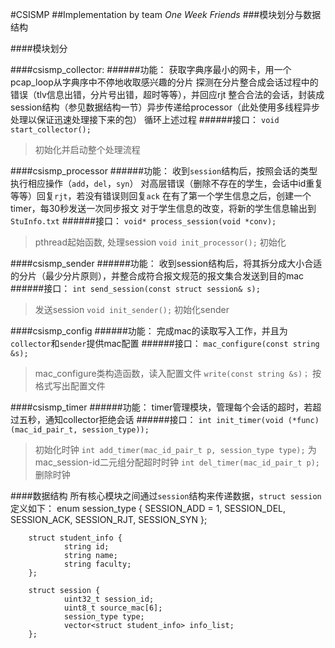#CSISMP
##Implementation by team *One Week Friends*
###模块划分与数据结构

####模块划分  

####csismp_collector:
######功能：
获取字典序最小的网卡，用一个pcap_loop从字典序中不停地收取感兴趣的分片
探测在分片整合成会话过程中的错误（tlv信息出错，分片号出错，超时等等），并回应rjt
整合合法的会话，封装成session结构（参见数据结构一节）异步传递给processor（此处使用多线程异步处理以保证迅速处理接下来的包）
循环上述过程
######接口：
`void start_collector(); `
>初始化并启动整个处理流程  

####csismp_processor
######功能：
收到`session`结构后，按照会话的类型执行相应操作（`add`，`del`，`syn`）
对高层错误（删除不存在的学生，会话中id重复等等）回复`rjt`，若没有错误则回复`ack`
在有了第一个学生信息之后，创建一个timer，每30秒发送一次同步报文
对于学生信息的改变，将新的学生信息输出到`StuInfo.txt`
######接口：
`void* process_session(void *conv); `
>pthread起始函数, 处理session
`void init_processor();` 
>初始化  

####csismp_sender
######功能：
收到session结构后，将其拆分成大小合适的分片（最少分片原则），并整合成符合报文规范的报文集合发送到目的mac
######接口：
`int send_session(const struct session& s);` 
>发送session
`void init_sender();` 
>初始化sender  

####csismp_config
######功能：
完成mac的读取写入工作，并且为`collector`和`sender`提供mac配置
######接口：
`mac_configure(const string &s);` 
>mac_configure类构造函数，读入配置文件
`write(const string &s)；` 
>按格式写出配置文件  

####csismp_timer
######功能：
timer管理模块，管理每个会话的超时，若超过五秒，通知collector拒绝会话
######接口：
`int init_timer(void (*func)(mac_id_pair_t, session_type));`  
>初始化时钟
`int add_timer(mac_id_pair_t p, session_type type);` 
>为mac_session-id二元组分配超时时钟
`int del_timer(mac_id_pair_t p);` 
>删除时钟  
  
  
####数据结构
所有核心模块之间通过`session`结构来传递数据，`struct session`定义如下：
        enum session_type {
                SESSION_ADD = 1,
                SESSION_DEL,
                SESSION_ACK,
                SESSION_RJT,
                SESSION_SYN
        };

        struct student_info {
                string id;
                string name;
                string faculty;
        };

        struct session {
                uint32_t session_id;
                uint8_t source_mac[6];
                session_type type;
                vector<struct student_info> info_list;
        };





